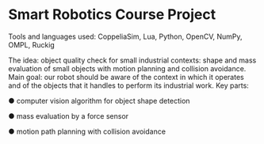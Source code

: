 # Smart Robotics Course Project
 
Tools and languages used: CoppeliaSim, Lua, Python, OpenCV, NumPy, OMPL, Ruckig

The idea: object quality check for small industrial contexts: shape and mass evaluation of small objects with motion planning and collision avoidance.
Main goal: our robot should be aware of the context in which it operates and of the objects that it handles to perform its industrial work.
Key parts:

● computer vision algorithm for object shape detection

● mass evaluation by a force sensor

● motion path planning with collision avoidance
